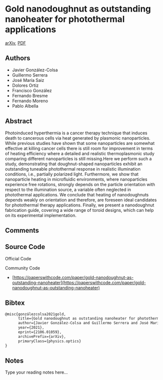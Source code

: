 
# Gold nanodoughnut as outstanding nanoheater for photothermal applications

[arXiv](https://arxiv.org/abs/2106.01059), [PDF](https://arxiv.org/pdf/2106.01059.pdf)

## Authors

- Javier González-Colsa
- Guillermo Serrera
- José María Saiz
- Dolores Ortiz
- Francisco González
- Fernando Bresme
- Fernando Moreno
- Pablo Albella

## Abstract

Photoinduced hyperthermia is a cancer therapy technique that induces death to cancerous cells via heat generated by plasmonic nanoparticles. While previous studies have shown that some nanoparticles are somewhat effective at killing cancer cells there is still room for improvement in terms of heating efficiency where a detailed and realistic thermoplasmonic study comparing different nanoparticles is still missing.Here we perform such a study, demonstrating that doughnut-shaped nanoparticles exhibit an outstanding tuneable photothermal response in realistic illumination conditions, i.e., partially polarized light. Furthermore, we show that nanoparticle heating in microfluidic environments, where nanoparticles experience free rotations, strongly depends on the particle orientation with respect to the illumination source, a variable often neglected in photothermal applications. We conclude that heating of nanodoughnuts depends weakly on orientation and therefore, are foreseen ideal candidates for photothermal therapy applications. Finally, we present a nanodoughnut fabrication guide, covering a wide range of toroid designs, which can help on its experimental implementation.

## Comments



## Source Code

Official Code



Community Code

- [https://paperswithcode.com/paper/gold-nanodoughnut-as-outstanding-nanoheater](https://paperswithcode.com/paper/gold-nanodoughnut-as-outstanding-nanoheater)

## Bibtex

```tex
@misc{gonzálezcolsa2021gold,
      title={Gold nanodoughnut as outstanding nanoheater for photothermal applications}, 
      author={Javier González-Colsa and Guillermo Serrera and José María Saiz and Dolores Ortiz and Francisco González and Fernando Bresme and Fernando Moreno and Pablo Albella},
      year={2021},
      eprint={2106.01059},
      archivePrefix={arXiv},
      primaryClass={physics.optics}
}
```

## Notes

Type your reading notes here...

